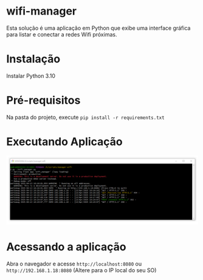 # wifi-manager

Esta solução é uma aplicação em Python que exibe uma interface gráfica para listar e conectar a redes Wifi próximas.

# Instalação 

Instalar Python 3.10

# Pré-requisitos

Na pasta do projeto, execute `pip install -r requirements.txt`

# Executando Aplicação

![No shell, execute:](images/run-app.png)

# Acessando a aplicação

Abra o navegador e acesse `http://localhost:8080` ou `http://192.168.1.18:8080` (Altere para o IP local do seu SO)
